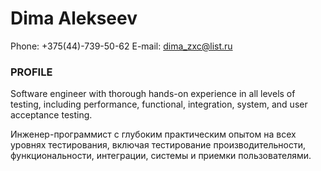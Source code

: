 # Dima Alekseev
Phone: +375(44)-739-50-62
E-mail: dima_zxc@list.ru

### PROFILE
Software engineer with thorough hands-on experience in all
levels of testing, including performance, functional,
integration, system, and user acceptance testing. 

Инженер-программист с глубоким практическим опытом на всех
уровнях тестирования, включая тестирование производительности, функциональности,
интеграции, системы и приемки пользователями.
